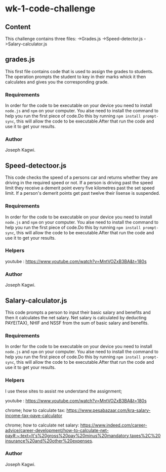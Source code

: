 # wk-1-code-challenge

## Content
This challenge contains three files:
 ->Grades.js
 ->Speed-detector.js
 ->Salary-calculator.js


## grades.js
This first file contains code that is used to assign the grades to students.
The operation prompts the student to key in their marks whick it then calculates and gives you the corresponding grade.

### Requirements
In order for the code to be executable on your device you need to install `node.js` and `npm` on your computer.
You alse need to install the command to help you run the first piece of code.Do this by running `npm install prompt-sync`,  this will allow the code to be executable.After that run the code and use it to get your results.

### Author
Joseph Kagwi.



## Speed-detectoor.js
This code checks the speed of a persons car and returns whether they are driving in the required speed or not. If a person is driving past the speed limit they receive a demerit point every five kilometres past the set speed limit. If a person's demerit points get past twelve their lisense is suspended.

### Requirements
In order for the code to be executable on your device you need to install `node.js` and `npm` on your computer.
You alse need to install the command to help you run the first piece of code.Do this by running `npm install prompt-sync`,  this will allow the code to be executable.After that run the code and use it to get your results.

### Helpers
youtube : https://www.youtube.com/watch?v=MntVOZxB3BA&t=180s

### Author
Joseph Kagwi.



## Salary-calculator.js
This code prompts a person to input their basic salary and benefits and then it calculates the net salary. Net salary is calculated by deducting PAYE(TAX), NHIF and NSSF from the sum of basic salary and benefits.



### Requirements
In order for the code to be executable on your device you need to install `node.js` and `npm` on your computer.
You alse need to install the command to help you run the first piece of code.Do this by running `npm install prompt-sync`,  this will allow the code to be executable.After that run the code and use it to get your results.

### Helpers
I use these sites to assist me understand the assignment;

youtube : https://www.youtube.com/watch?v=MntVOZxB3BA&t=180s

chrome; how to calculate tax: https://www.pesabazaar.com/kra-salary-income-tax-paye-calculator

chrome; how to calculate net salary: https://www.indeed.com/career-advice/career-development/how-to-calculate-net-pay#:~:text=It's%20gross%20pay%20minus%20mandatory,taxes%2C%20insurance%20and%20other%20expenses.


### Author
Joseph Kagwi.




